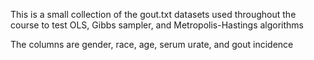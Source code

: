 This is a small collection of the gout.txt datasets used throughout the course to test OLS, Gibbs sampler, and Metropolis-Hastings algorithms

The columns are gender, race, age, serum urate, and gout incidence